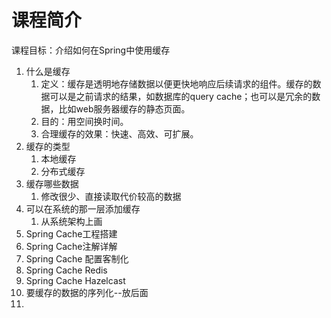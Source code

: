 # 课程简介

课程目标：介绍如何在Spring中使用缓存

1. 什么是缓存
   1. 定义：缓存是透明地存储数据以便更快地响应后续请求的组件。缓存的数据可以是之前请求的结果，如数据库的query cache；也可以是冗余的数据，比如web服务器缓存的静态页面。
   2. 目的：用空间换时间。
   3. 合理缓存的效果：快速、高效、可扩展。
2. 缓存的类型
   1. 本地缓存
   2. 分布式缓存
3. 缓存哪些数据
   1. 修改很少、直接读取代价较高的数据
4. 可以在系统的那一层添加缓存
   1. 从系统架构上画
5. Spring Cache工程搭建
6. Spring Cache注解详解
7. Spring Cache 配置客制化
8. Spring Cache Redis
9. Spring Cache Hazelcast
10. 要缓存的数据的序列化--放后面
11. 


